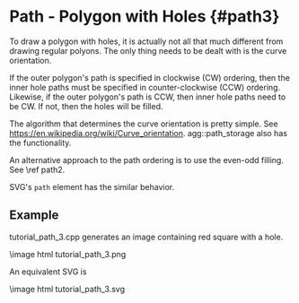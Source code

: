 Path - Polygon with Holes {#path3}
==================================

To draw a polygon with holes, it is actually not all that much different from
drawing regular polyons.  The only thing needs to be dealt with is the curve
orientation.

If the outer polygon's path is specified in clockwise (CW) ordering,
then the inner hole paths must be specified in counter-clockwise (CCW) ordering.
Likewise, if the outer polygon's path is CCW, then inner hole paths need to
be CW.  If not, then the holes will be filled.

The algorithm that determines the curve orientation is pretty simple.  See
<https://en.wikipedia.org/wiki/Curve_orientation>.  agg::path_storage also
has the functionality.

An alternative approach to the path ordering is to use the even-odd filling.
See \ref path2.

SVG's `path` element has the similar behavior.

Example
-------

tutorial_path_3.cpp generates an image containing red square with a hole.

\image html tutorial_path_3.png

An equivalent SVG is

\image html tutorial_path_3.svg
